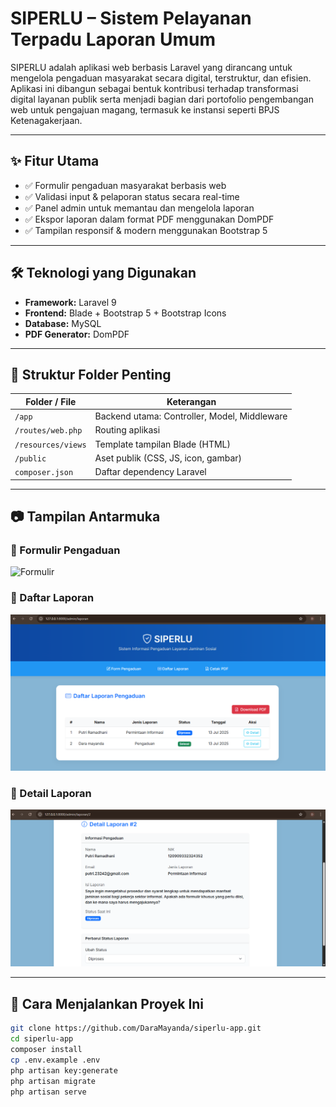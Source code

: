 # SIPERLU – Sistem Pelayanan Terpadu Laporan Umum

SIPERLU adalah aplikasi web berbasis Laravel yang dirancang untuk mengelola pengaduan masyarakat secara digital, terstruktur, dan efisien. Aplikasi ini dibangun sebagai bentuk kontribusi terhadap transformasi digital layanan publik serta menjadi bagian dari portofolio pengembangan web untuk pengajuan magang, termasuk ke instansi seperti BPJS Ketenagakerjaan.

---

## ✨ Fitur Utama

- ✅ Formulir pengaduan masyarakat berbasis web  
- ✅ Validasi input & pelaporan status secara real-time  
- ✅ Panel admin untuk memantau dan mengelola laporan  
- ✅ Ekspor laporan dalam format PDF menggunakan DomPDF  
- ✅ Tampilan responsif & modern menggunakan Bootstrap 5  

---

## 🛠️ Teknologi yang Digunakan

- **Framework:** Laravel 9  
- **Frontend:** Blade + Bootstrap 5 + Bootstrap Icons  
- **Database:** MySQL  
- **PDF Generator:** DomPDF  

---

## 📁 Struktur Folder Penting

| Folder / File          | Keterangan                                      |
|------------------------|-------------------------------------------------|
| `/app`                 | Backend utama: Controller, Model, Middleware   |
| `/routes/web.php`      | Routing aplikasi                                |
| `/resources/views`     | Template tampilan Blade (HTML)                  |
| `/public`              | Aset publik (CSS, JS, icon, gambar)             |
| `composer.json`        | Daftar dependency Laravel                       |

---

## 📷 Tampilan Antarmuka

### 🔹 Formulir Pengaduan
![Formulir](public/screenshots/Formulir_Pengaduan.png)

### 🔹 Daftar Laporan
![Daftar](public/screenshots/Daftar_Laporan_Pengaduan.png)

### 🔹 Detail Laporan
![Detail](public/screenshots/Detail_Laporan.png)


---

## 📌 Cara Menjalankan Proyek Ini

```bash
git clone https://github.com/DaraMayanda/siperlu-app.git
cd siperlu-app
composer install
cp .env.example .env
php artisan key:generate
php artisan migrate
php artisan serve
